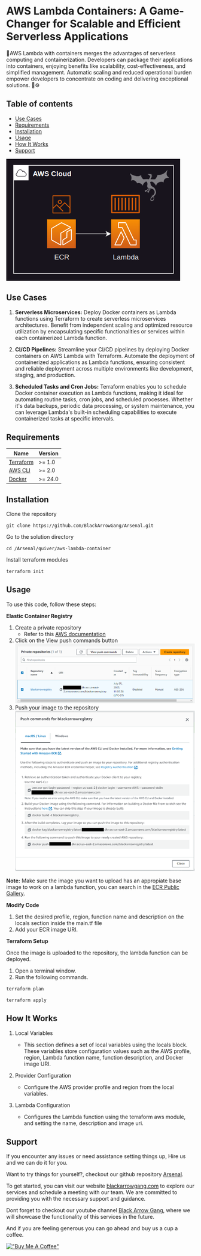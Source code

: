 <!-- 
---
type: "post"
title: "AWS Lambda Containers: A Game-Changer for Scalable and Efficient Serverless Applications"
topic: "Provisioning"
date: "2023-07-01T15:30:00-07:00"
author: "Fernando Reyes"
time: "2 min read"
categories: ["Security, AWS"]
description: "Simplify the deployment of Docker containers as Lambda functions on AWS using Terraform. This code snippet leverages the benefits of serverless architecture and containers to create a Lambda function module that effortlessly deploys a container image."
url: "/blog/aws-lambda-container"
banner_url: https://raw.githubusercontent.com/BlackArrowGang/Arsenal/feat/added-arm64-solution/quiver/aws-lambda-container/media/aws-lambda-container-diagram.png
---
-->

# **AWS Lambda Containers: A Game-Changer for Scalable and Efficient Serverless Applications**

🚀AWS Lambda with containers merges the advantages of serverless computing and containerization. Developers can package their applications into containers, enjoying benefits like scalability, cost-effectiveness, and simplified management. Automatic scaling and reduced operational burden empower developers to concentrate on coding and delivering exceptional solutions. 🐳⚙️

## **Table of contents**

* [Use Cases](#use-cases)
* [Requirements](#requirements)
* [Installation](#installation)
* [Usage](#usage)
* [How It Works](#how-it-works)
* [Support](#support)

![Lambda Container Diagram](https://raw.githubusercontent.com/BlackArrowGang/Arsenal/main/quiver/aws-lambda-container/media/aws-lambda-container-diagram.png)

## **Use Cases**
1. **Serverless Microservices:** Deploy Docker containers as Lambda functions using Terraform to create serverless microservices architectures. Benefit from independent scaling and optimized resource utilization by encapsulating specific functionalities or services within each containerized Lambda function.

2. **CI/CD Pipelines:** Streamline your CI/CD pipelines by deploying Docker containers on AWS Lambda with Terraform. Automate the deployment of containerized applications as Lambda functions, ensuring consistent and reliable deployment across multiple environments like development, staging, and production.

3. **Scheduled Tasks and Cron Jobs:** Terraform enables you to schedule Docker container execution as Lambda functions, making it ideal for automating routine tasks, cron jobs, and scheduled processes. Whether it's data backups, periodic data processing, or system maintenance, you can leverage Lambda's built-in scheduling capabilities to execute containerized tasks at specific intervals.


## **Requirements**
| Name     | Version  |
|----------|----------|
|[Terraform](https://developer.hashicorp.com/terraform/tutorials/aws-get-started/install-cli) | >= 1.0 |
|[AWS CLI](https://github.com/aws/aws-cli)  | >= 2.0 |
|[Docker](https://docs.docker.com/engine/install/)   | >= 24.0 |

## **Installation**

Clone the repository
```
git clone https://github.com/BlackArrowGang/Arsenal.git
```
Go to the solution directory
```
cd /Arsenal/quiver/aws-lambda-container
```
Install terraform modules
```
terraform init
```

## **Usage**

To use this code, follow these steps:

**Elastic Container Registry**
  1. Create a private repository
      - Refer to this <a href="https://docs.aws.amazon.com/AmazonECR/latest/userguide/repository-create.html" target="_blank">AWS documentation</a>
  2. Click on the View push commands button
      ![Private repositories page](https://raw.githubusercontent.com/BlackArrowGang/Arsenal/main/quiver/aws-lambda-container/media/image_01.png)
  3. Push your image to the repository
      ![Push image to repo commands](https://raw.githubusercontent.com/BlackArrowGang/Arsenal/main/quiver/aws-lambda-container/media/image_02.png)

**Note:** Make sure the image you want to upload has an appropiate base image to work on a lambda function, you can search in the <a href="https://gallery.ecr.aws/" target="_blank">ECR Public Gallery</a>.

**Modify Code**
   1. Set the desired profile, region, function name and description on the locals section inside the main.tf file
   2. Add your ECR image URI.

**Terraform Setup**

Once the image is uploaded to the repository, the lambda function can be deployed.

   1. Open a terminal window.
   2. Run the following commands.

```
terraform plan
```
```
terraform apply
```

## **How It Works**

1. Local Variables
    - This section defines a set of local variables using the locals block. These variables store configuration values such as the AWS profile, region, Lambda function name, function description, and Docker image URI.

2. Provider Configuration
    - Configure the AWS provider profile and region from the local variables.

3. Lambda Configuration
    - Configures the Lambda function using the terraform aws module, and setting the name, description and image uri.

## **Support**

If you encounter any issues or need assistance setting things up, Hire us and we can do it for you. 

Want to try things for yourself?, checkout our github repository [Arsenal](https://github.com/BlackArrowGang/Arsenal/tree/main/quiver/aws-lambda-container).

To get started, you can visit our website [blackarrowgang.com](https://blackarrowgang.com) to explore our services and schedule a meeting with our team. We are committed to providing you with the necessary support and guidance.

Dont forget to checkout our youtube channel [Black Arrow Gang](https://www.youtube.com/@blackarrowgang3373), where we will showcase the functionality of this services in the future. 

And if you are feeling generous you can go ahead and buy us a cup a coffee.

[!["Buy Me A Coffee"](https://www.buymeacoffee.com/assets/img/custom_images/orange_img.png)](https://blackarrowgang.com)
